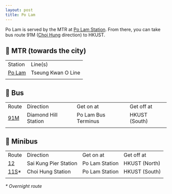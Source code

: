 ```yaml
---
layout: post
title: Po Lam
---
```


Po Lam is served by the MTR at [Po Lam Station](https://en.wikipedia.org/wiki/Po_Lam_station). From there, you can take bus route 91M ([Choi Hung](Choi_Hung.md) direction) to HKUST.

## 🚉 MTR (towards the city)

|||
| :--- | :--- |
| Station | Line(s) |
| [Po Lam](https://en.wikipedia.org/wiki/Po_Lam_station) | Tseung Kwan O Line
|||

## 🚌 Bus

|||||
| :--- | :--- | :--- | :--- |
| Route | Direction | Get on at | Get off at |
| [91M](https://search.kmb.hk/KMBWebSite/?action=routesearch&route=91M&lang=en) | Diamond Hill Station | Po Lam Bus Terminus | HKUST (South) |
|||||

## 🚐 Minibus

|||||
| :--- | :--- | :--- | :--- |
| Route | Direction | Get on at | Get off at |
| [12](https://www.16seats.net/eng/gmb/gn_11m.html) | Sai Kung Pier Station | Po Lam Station | HKUST (North) |
| [11S](https://www.16seats.net/eng/gmb/gn_11s.html)* | Choi Hung Station | Po Lam Station | HKUST (South) |
|||||

*\* Overnight route*